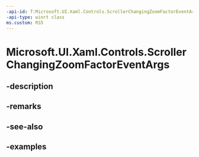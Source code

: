 ```yaml
---
-api-id: T:Microsoft.UI.Xaml.Controls.ScrollerChangingZoomFactorEventArgs
-api-type: winrt class
ms.custom: RS5
---
```


<!-- Class syntax.
public class ScrollerChangingZoomFactorEventArgs 
-->

# Microsoft.UI.Xaml.Controls.ScrollerChangingZoomFactorEventArgs

## -description

## -remarks

## -see-also

## -examples

